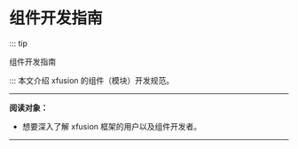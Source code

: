 # 组件开发指南

::: tip

组件开发指南

:::
本文介绍 xfusion 的组件（模块）开发规范。

---

**阅读对象：**

- 想要深入了解 xfusion 框架的用户以及组件开发者。

---
